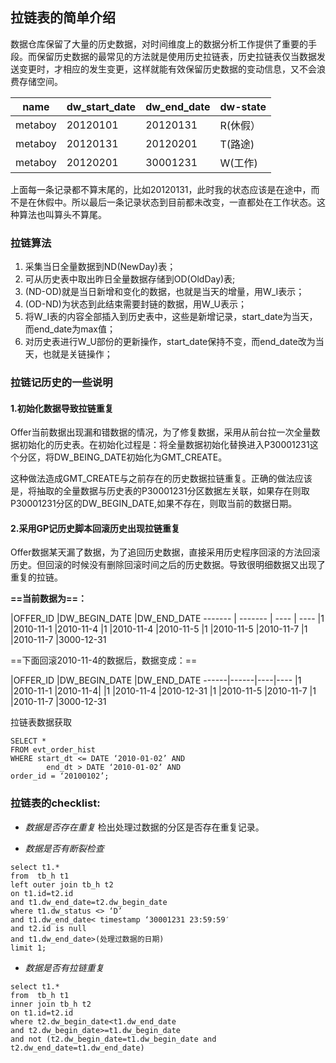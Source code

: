 ## 拉链表的简单介绍

数据仓库保留了大量的历史数据，对时间维度上的数据分析工作提供了重要的手段。而保留历史数据的最常见的方法就是使用历史拉链表，历史拉链表仅当数据发送变更时，才相应的发生变更，这样就能有效保留历史数据的变动信息，又不会浪费存储空间。

| name | 	dw_start_date |	dw_end_date |dw-state |
------- | -------   | ---- | ----
| metaboy|	20120101|	20120131 |R(休假）|
|metaboy	|20120131	|20120201 |T(路途)
|metaboy	|20120201	|30001231 |W(工作)

上面每一条记录都不算末尾的，比如20120131，此时我的状态应该是在途中，而不是在休假中。所以最后一条记录状态到目前都未改变，一直都处在工作状态。这种算法也叫算头不算尾。

### 拉链算法
1. 采集当日全量数据到ND(NewDay)表；
2. 可从历史表中取出昨日全量数据存储到OD(OldDay)表;
3. (ND-OD)就是当日新增和变化的数据，也就是当天的增量，用W_I表示；
4. (OD-ND)为状态到此结束需要封链的数据，用W_U表示；
5. 将W_I表的内容全部插入到历史表中，这些是新增记录，start_date为当天，而end_date为max值；
6. 对历史表进行W_U部份的更新操作，start_date保持不变，而end_date改为当天，也就是关链操作；

### 拉链记历史的一些说明

#### 1.初始化数据导致拉链重复

Offer当前数据出现漏和错数据的情况，为了修复数据，采用从前台拉一次全量数据初始化的历史表。在初始化过程是：将全量数据初始化替换进入P30001231这个分区，将DW_BEING_DATE初始化为GMT_CREATE。

这种做法造成GMT_CREATE与之前存在的历史数据拉链重复。正确的做法应该是，将抽取的全量数据与历史表的P30001231分区数据左关联，如果存在则取P30001231分区的DW_BEGIN_DATE,如果不存在，则取当前的数据日期。

#### 2.采用GP记历史脚本回滚历史出现拉链重复

Offer数据某天漏了数据，为了追回历史数据，直接采用历史程序回滚的方法回滚历史。但回滚的时候没有删除回滚时间之后的历史数据。导致很明细数据又出现了重复的拉链。

**==当前数据为==：**

|OFFER_ID	|DW_BEGIN_DATE	|DW_END_DATE
------- | -------   | ---- | ----
|1	|2010-11-1	|2010-11-4
|1	|2010-11-4	|2010-11-5
|1	|2010-11-5	|2010-11-7
|1	|2010-11-7	|3000-12-31

==下面回滚2010-11-4的数据后，数据变成：==

|OFFER_ID	|DW_BEGIN_DATE	|DW_END_DATE
------|------|----|----
|1	|2010-11-1	|2010-11-4|
|1	|2010-11-4	|2010-12-31
|1	|2010-11-5	|2010-11-7
|1	|2010-11-7	|3000-12-31

拉链表数据获取


```
SELECT * 
FROM evt_order_hist
WHERE start_dt <= DATE ‘2010-01-02’ AND
        end_dt > DATE ‘2010-01-02’ AND
order_id = ‘20100102’;
```

### 拉链表的checklist:
- *数据是否存在重复*
  检出处理过数据的分区是否存在重复记录。

- *数据是否有断裂检查*

```
select t1.*
from  tb_h t1
left outer join tb_h t2
on t1.id=t2.id
and t1.dw_end_date=t2.dw_begin_date
where t1.dw_status <> ‘D’
and t1.dw_end_date< timestamp ‘30001231 23:59:59′
and t2.id is null
and t1.dw_end_date>(处理过数据的日期)
limit 1;
```
- *数据是否有拉链重复*

```
select t1.*
from  tb_h t1
inner join tb_h t2
on t1.id=t2.id
where t2.dw_begin_date<t1.dw_end_date
and t2.dw_begin_date>=t1.dw_begin_date
and not (t2.dw_begin_date=t1.dw_begin_date and t2.dw_end_date=t1.dw_end_date)
```
